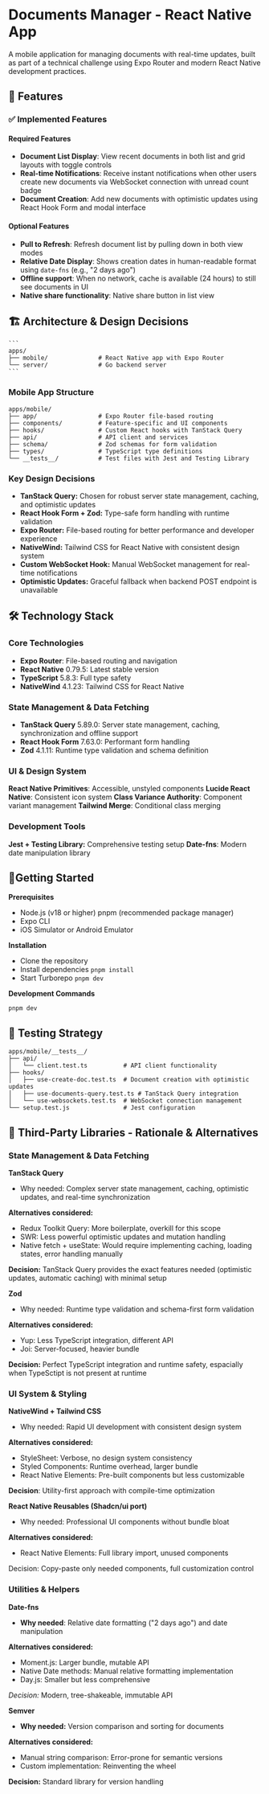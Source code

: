 # Documents Manager - React Native App

A mobile application for managing documents with real-time updates, built as part of a technical challenge using Expo Router and modern React Native development practices.

## 📱 Features

### ✅ Implemented Features

#### Required Features

- **Document List Display**: View recent documents in both list and grid layouts with toggle controls
- **Real-time Notifications**: Receive instant notifications when other users create new documents via WebSocket connection with unread count badge
- **Document Creation**: Add new documents with optimistic updates using React Hook Form and modal interface

#### Optional Features

- **Pull to Refresh**: Refresh document list by pulling down in both view modes
- **Relative Date Display**: Shows creation dates in human-readable format using `⁠date-fns` (e.g., "2 days ago")
- **Offline support**: When no network, cache is available (24 hours) to still see documents in UI
- **Native share functionality**: Native share button in list view

## 🏗️ Architecture & Design Decisions

    ```
    apps/
    ├── mobile/              # React Native app with Expo Router
    └── server/              # Go backend server
    ```

### Mobile App Structure

```
apps/mobile/
├── app/                 # Expo Router file-based routing
├── components/          # Feature-specific and UI components
├── hooks/               # Custom React hooks with TanStack Query
├── api/                 # API client and services
├── schema/              # Zod schemas for form validation
├── types/               # TypeScript type definitions
└── __tests__/           # Test files with Jest and Testing Library
```

### Key Design Decisions

- **TanStack Query:** Chosen for robust server state management, caching, and optimistic updates
- **React Hook Form + Zod:** Type-safe form handling with runtime validation
- **Expo Router:** File-based routing for better performance and developer experience
- **NativeWind:** Tailwind CSS for React Native with consistent design system
- **Custom WebSocket Hook:** Manual WebSocket management for real-time notifications
- **Optimistic Updates:** Graceful fallback when backend POST endpoint is unavailable

## 🛠️ Technology Stack

### Core Technologies

- **Expo Router**: File-based routing and navigation
- **React Native** 0.79.5: Latest stable version
- **TypeScript** 5.8.3: Full type safety
- **NativeWind** 4.1.23: Tailwind CSS for React Native

### State Management & Data Fetching

- **TanStack Query** 5.89.0: Server state management, caching, synchronization and offline support
- **React Hook Form** 7.63.0: Performant form handling
- **Zod** 4.1.11: Runtime type validation and schema definition

### UI & Design System

**React Native Primitives**: Accessible, unstyled components
**Lucide React Native**: Consistent icon system
**Class Variance Authority**: Component variant management
**Tailwind Merge**: Conditional class merging

### Development Tools

**Jest + Testing Library:** Comprehensive testing setup
**Date-fns**: Modern date manipulation library

## 🚀Getting Started

**Prerequisites**

- Node.js (v18 or higher) pnpm (recommended package manager)
- Expo CLI
- iOS Simulator or Android Emulator

**Installation**

- Clone the repository
- Install dependencies
  `pnpm install`
- Start Turborepo
  `pnpm dev`

**Development Commands**

```# Start project (backend server an mobile app)
pnpm dev

```

## 🧪 Testing Strategy

```
apps/mobile/__tests__/
├── api/
│   └── client.test.ts          # API client functionality
├── hooks/
│   ├── use-create-doc.test.ts  # Document creation with optimistic updates
│   ├── use-documents-query.test.ts # TanStack Query integration
│   └── use-websockets.test.ts  # WebSocket connection management
└── setup.test.js               # Jest configuration
```

## 🔧 Third-Party Libraries - Rationale & Alternatives

### State Management & Data Fetching

**TanStack Query**

- Why needed: Complex server state management, caching, optimistic updates, and real-time synchronization

**Alternatives considered:**

- Redux Toolkit Query: More boilerplate, overkill for this scope
- SWR: Less powerful optimistic updates and mutation handling
- Native fetch + useState: Would require implementing caching, loading states, error handling manually

**Decision:** TanStack Query provides the exact features needed (optimistic updates, automatic caching) with minimal setup

**Zod**

- Why needed: Runtime type validation and schema-first form validation

**Alternatives considered:**

- Yup: Less TypeScript integration, different API
- Joi: Server-focused, heavier bundle

**Decision:** Perfect TypeScript integration and runtime safety, espacially when TypeSctipt is not present at runtime

### UI System & Styling

**NativeWind + Tailwind CSS**

- Why needed: Rapid UI development with consistent design system

**Alternatives considered:**

- StyleSheet: Verbose, no design system consistency
- Styled Components: Runtime overhead, larger bundle
- React Native Elements: Pre-built components but less customizable

**Decision**: Utility-first approach with compile-time optimization

**React Native Reusables (Shadcn/ui port)**

- Why needed: Professional UI components without bundle bloat

**Alternatives considered:**

- React Native Elements: Full library import, unused components

Decision: Copy-paste only needed components, full customization control

### Utilities & Helpers

**Date-fns**

- **Why needed**: Relative date formatting ("2 days ago") and date manipulation

**Alternatives considered:**

- Moment.js: Larger bundle, mutable API
- Native Date methods: Manual relative formatting implementation
- Day.js: Smaller but less comprehensive

_Decision:_ Modern, tree-shakeable, immutable API

**Semver**

- **Why needed:** Version comparison and sorting for documents

**Alternatives considered:**

- Manual string comparison: Error-prone for semantic versions
- Custom implementation: Reinventing the wheel

**Decision:** Standard library for version handling

